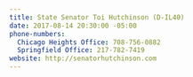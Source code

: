 ```yaml
---
title: State Senator Toi Hutchinson (D-IL40)
date: 2017-08-14 20:30:00 -05:00
phone-numbers:
  Chicago Heights Office: 708-756-0882
  Springfield Office: 217-782-7419
website: http://senatorhutchinson.com
---
```


